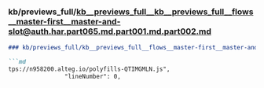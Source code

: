 ### kb/previews_full/kb__previews_full__kb__previews_full__flows__master-first__master-and-slot@auth.har.part065.md.part001.md.part002.md

```md
### kb/previews_full/kb__previews_full__flows__master-first__master-and-slot@auth.har.part065.md.part001.md (part 002)

```md
tps://n958200.alteg.io/polyfills-QTIMGMLN.js",
                "lineNumber": 0,
                
```

```

```

